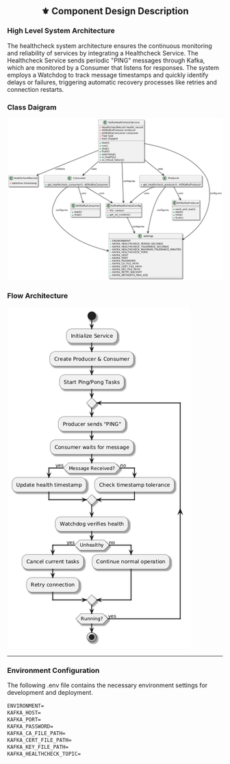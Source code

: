 <div align="center">
<h2>⚜️ Component Design Description</h2>
</div>

### **High Level System Architecture**

The healthcheck system architecture ensures the continuous monitoring and reliability of services by integrating a Healthcheck Service. The Healthcheck Service sends periodic "PING" messages through Kafka, which are monitored by a Consumer that listens for responses. The system employs a Watchdog to track message timestamps and quickly identify delays or failures, triggering automatic recovery processes like retries and connection restarts.

### **Class Daigram**

![Health Check Class Daigram](<Diagrams/Images/ClassDiagram.png>)

### **Flow Architecture**

![Health Check Flow Architecture](<Diagrams/Images/FlowDiagram.png>)

---

### **Environment Configuration**

The following .env file contains the necessary environment settings for development and deployment.
```
ENVIRONMENT=
KAFKA_HOST=
KAFKA_PORT=
KAFKA_PASSWORD=
KAFKA_CA_FILE_PATH=
KAFKA_CERT_FILE_PATH=
KAFKA_KEY_FILE_PATH=
KAFKA_HEALTHCHECK_TOPIC=
```